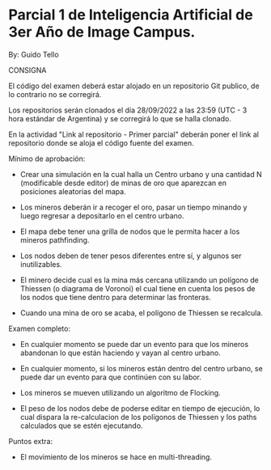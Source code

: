# Parcial 1 de Inteligencia Artificial de 3er Año de Image Campus.

By: Guido Tello


CONSIGNA

El código del examen deberá estar alojado en un repositorio Git publico, de lo contrario no se corregirá.

Los repositorios serán clonados el día 28/09/2022 a las 23:59 (UTC - 3 hora estándar de Argentina) y se corregirá lo que se halla clonado.

En la actividad "Link al repositorio - Primer parcial" deberán poner el link al repositorio donde se aloja el código fuente del examen.


Mínimo de aprobación:

- Crear una simulación en la cual halla un Centro urbano y una cantidad N (modificable desde editor) de minas de oro que aparezcan en posiciones aleatorias del mapa.

- Los mineros deberán ir a recoger el oro, pasar un tiempo minando y luego regresar a depositarlo en el centro urbano.

- El mapa debe tener una grilla de nodos que le permita hacer a los mineros pathfinding.

- Los nodos deben de tener pesos diferentes entre sí, y algunos ser inutilizables.

- El minero decide cual es la mina más cercana utilizando un polígono de Thiessen (o diagrama de Voronoi) el cual tiene en cuenta los pesos de los nodos que tiene dentro para determinar las fronteras.

- Cuando una mina de oro se acaba, el polígono de Thiessen se recalcula.



Examen completo:

- En cualquier momento se puede dar un evento para que los mineros abandonan lo que están haciendo y vayan al centro urbano.

- En cualquier momento, si los mineros están dentro del centro urbano, se puede dar un evento para que continúen con su labor.

- Los mineros se mueven utilizando un algoritmo de Flocking.

- El peso de los nodos debe de poderse editar en tiempo de ejecución, lo cual dispara la re-calculacion de los polígonos de Thiessen y los paths calculados que se estén ejecutando.



Puntos extra:

- El movimiento de los mineros se hace en multi-threading.
